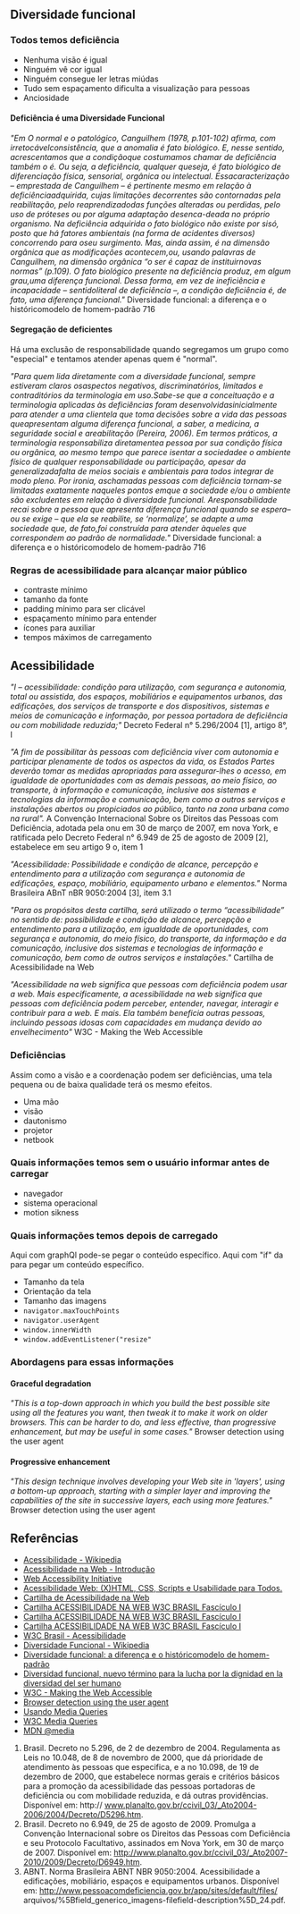 ## Diversidade funcional

### Todos temos deficiência

- Nenhuma visão é igual
- Ninguém vê cor igual
- Ninguém consegue ler letras miúdas
- Tudo sem espaçamento dificulta a visualização para pessoas
- Anciosidade

#### Deficiência é uma Diversidade Funcional

*"Em O  normal  e  o  patológico,  Canguilhem  (1978,  p.101-102)  afirma,  com  irretocávelconsistência, que a anomalia é fato biológico. E, nesse sentido, acrescentamos que a condiçãoque  costumamos  chamar  de  deficiência  também  o  é.  Ou  seja,  a  deficiência,  qualquer  queseja,  é  fato  biológico  de  diferenciação  física,  sensorial,  orgânica  ou  intelectual.  Essacaracterização – emprestada de Canguilhem – é pertinente mesmo em relação à deficiênciaadquirida, cujas limitações decorrentes são contornadas pela reabilitação, pelo reaprendizadodas funções alteradas ou perdidas, pelo uso de próteses ou por alguma adaptação desenca-deada  no  próprio  organismo.  Na  deficiência  adquirida  o  fato  biológico  não  existe  por  sisó,  posto  que  há  fatores  ambientais  (na  forma  de  acidentes  diversos)  concorrendo  para  oseu surgimento. Mas, ainda assim, é na dimensão orgânica que as modificações acontecem,ou,  usando  palavras  de  Canguilhem,  na  dimensão  orgânica  “o  ser  é  capaz  de  instituirnovas  normas”  (p.109).  O  fato  biológico  presente  na  deficiência  produz,  em  algum  grau,uma  diferença  funcional.  Dessa  forma,  em  vez  de  ineficiência  e  incapacidade  –  sentidoliteral  de  deficiência  –,  a  condição  deficiência  é,  de  fato,  uma  diferença  funcional."* Diversidade  funcional: a diferença e o históricomodelo de homem-padrão 716

#### Segregação de deficientes

Há uma exclusão de responsabilidade quando segregamos um grupo como "especial" e tentamos atender apenas quem é "normal".

*"Para  quem  lida  diretamente  com  a  diversidade  funcional,  sempre  estiveram  claros  osaspectos  negativos,  discriminatórios,  limitados  e  contraditórios  da  terminologia  em  uso.Sabe-se  que  a  conceituação  e  a  terminologia  aplicadas  às  deficiências  foram  desenvolvidasinicialmente  para  atender  a  uma  clientela  que  toma  decisões  sobre  a  vida  das  pessoas  queapresentam  alguma  diferença  funcional,  a  saber,  a  medicina,  a  seguridade  social  e  areabilitação (Pereira, 2006). Em termos práticos, a terminologia responsabiliza diretamentea pessoa por sua condição física ou orgânica, ao mesmo tempo que parece isentar a sociedadee  o  ambiente  físico  de  qualquer  responsabilidade  ou  participação,  apesar  da  generalizadafalta  de  meios  sociais  e  ambientais  para  todos  integrar  de  modo  pleno.  Por  ironia,  aschamadas  pessoas  com  deficiência  tornam-se  limitadas  exatamente  naqueles  pontos  emque  a  sociedade  e/ou  o  ambiente  são  excludentes  em  relação  à  diversidade  funcional.  Aresponsabilidade  recai  sobre  a  pessoa  que  apresenta  diferença  funcional  quando  se  espera– ou se exige – que ela se reabilite, se ‘normalize’, se adapte a uma sociedade que, de fato,foi  construída  para  atender  àqueles  que  correspondem  ao  padrão  de  normalidade."* Diversidade  funcional: a diferença e o históricomodelo de homem-padrão 716

### Regras de acessibilidade para alcançar maior público

- contraste mínimo
- tamanho da fonte
- padding mínimo para ser clicável
- espaçamento mínimo para entender
- ícones para auxiliar
- tempos máximos de carregamento

## Acessibilidade

*"I – acessibilidade: condição para utilização, com segurança e autonomia, total ou assistida, dos espaços, mobiliários e equipamentos urbanos, das edificações, dos serviços de transporte e dos dispositivos, sistemas e meios de comunicação e informação, por pessoa portadora de deficiência ou com mobilidade reduzida;"* Decreto Federal n° 5.296/2004 [1], artigo 8°, I

*"A fim de possibilitar às pessoas com deficiência viver com autonomia e participar plenamente de todos os aspectos da vida, os Estados Partes deverão tomar as medidas apropriadas para assegurar-lhes o acesso, em igualdade de oportunidades com as demais pessoas, ao meio físico, ao transporte, à informação e comunicação, inclusive aos sistemas e tecnologias da informação e comunicação, bem como a outros serviços e instalações abertos ou propiciados ao público, tanto na zona urbana como na rural".* A Convenção Internacional Sobre os Direitos das Pessoas com Deficiência, adotada pela onu em 30 de março de 2007, em nova York, e ratificada pelo Decreto Federal n° 6.949 de 25 de agosto de 2009 [2], estabelece em seu artigo 9 o, item 1

*"Acessibilidade: Possibilidade e condição de alcance, percepção e entendimento para a utilização com segurança e autonomia de edificações, espaço, mobiliário, equipamento urbano e elementos."* Norma Brasileira ABnT nBR 9050:2004 [3], item 3.1

*"Para os propósitos desta cartilha, será utilizado o termo “acessibilidade” no sentido de: possibilidade e condição de alcance, percepção e entendimento para a utilização, em igualdade de oportunidades, com segurança e autonomia, do meio físico, do transporte, da informação e da comunicação, inclusive dos sistemas e tecnologias de informação e comunicação, bem como de outros serviços e instalações."* Cartilha de Acessibilidade na Web

*"Acessibilidade na web significa que pessoas com deficiência podem usar a web. Mais especificamente, a acessibilidade na web significa que pessoas com deficiência podem perceber, entender, navegar, interagir e contribuir para a web. E mais. Ela também beneficia outras pessoas, incluindo pessoas idosas com capacidades em mudança devido ao envelhecimento"* W3C - Making the Web Accessible

### Deficiências

Assim como a visão e a coordenação podem ser deficiências, uma tela pequena ou de baixa qualidade terá os mesmo efeitos.

- Uma mão
- visão
- dautonismo
- projetor
- netbook

### Quais informações temos sem o usuário informar antes de carregar

- navegador
- sistema operacional
- motion sikness

### Quais informações temos depois de carregado

Aqui com graphQl pode-se pegar o conteúdo específico.
Aqui com "if" da para pegar um conteúdo específico.

- Tamanho da tela
- Orientação da tela
- Tamanho das imagens
- `navigator.maxTouchPoints`
- `navigator.userAgent`
- `window.innerWidth`
- `window.addEventListener("resize"`

### Abordagens para essas informações

#### Graceful degradation

*"This is a top-down approach in which you build the best possible site using all the features you want, then tweak it to make it work on older browsers. This can be harder to do, and less effective, than progressive enhancement, but may be useful in some cases."* Browser detection using the user agent

#### Progressive enhancement

*"This design technique involves developing your Web site in 'layers', using a bottom-up approach, starting with a simpler layer and improving the capabilities of the site in successive layers, each using more features."* Browser detection using the user agent

## Referências

- [Acessibilidade - Wikipedia](https://pt.wikipedia.org/wiki/Acessibilidade_web)
- [Acessibilidade na Web - Introdução](https://www.brasilmedia.com/Acessibilidade-na-Web.html)
- [Web Accessibility Initiative](https://sites.google.com/site/acessibilidadewebutfpr/web-accessibility-initiative)
- [Acessibilidade Web: (X)HTML, CSS, Scripts e Usabilidade para Todos.](http://www.acessibilidadelegal.com/)
- [Cartilha de Acessibilidade na Web](https://www.w3c.br/pub/Materiais/PublicacoesW3C/cartilha-w3cbr-acessibilidade-web-fasciculo-I.html)
- [Cartilha ACESSIBILIDADE NA WEB W3C BRASIL Fascículo I](https://ceweb.br/media/docs/publicacoes/1/cartilha-w3cbr-acessibilidade-web-fasciculo-I.pdf)
- [Cartilha ACESSIBILIDADE NA WEB W3C BRASIL Fascículo I](https://www.w3c.br/pub/Materiais/PublicacoesW3C/cartilha-w3cbr-acessibilidade-web-fasciculo-II.pdf)
- [Cartilha ACESSIBILIDADE NA WEB W3C BRASIL Fascículo I](https://www.w3c.br/pub/Materiais/PublicacoesW3C/cartilha-w3cbr-acessibilidade-web-fasciculo-III.pdf)
- [W3C Brasil - Acessibilidade](https://www.w3c.br/GT/GrupoAcessibilidade)
- [Diversidade Funcional - Wikipedia](https://pt.wikipedia.org/wiki/Diversidade_funcional)
- [Diversidade  funcional: a diferença e o históricomodelo de homem-padrão](http://www.scielo.br/pdf/hcsm/v16n3/09.pdf)
- [Diversidad funcional, nuevo término para la lucha por la dignidad en la diversidad del ser humano](https://web.archive.org/web/20171031055444/http://www.asoc-ies.org/vidaindepen/docs/diversidad%20funcional_vf.pdf)
- [W3C - Making the Web Accessible](https://www.w3.org/WAI/)
- [Browser detection using the user agent](https://developer.mozilla.org/en-US/docs/Web/HTTP/Browser_detection_using_the_user_agent)
- [Usando Media Queries](https://developer.mozilla.org/pt-BR/docs/Web/Guide/CSS/CSS_Media_queries)
- [W3C Media Queries](https://www.w3.org/TR/css3-mediaqueries/)
- [MDN @media](https://developer.mozilla.org/en-US/docs/Web/CSS/@media)

1. Brasil. Decreto no 5.296, de 2 de dezembro de 2004. Regulamenta as Leis no 10.048, de 8 de novembro de 2000, que dá prioridade de atendimento às pessoas que especifica, e a no 10.098, de 19 de dezembro de 2000, que estabelece normas gerais e critérios básicos para a promoção da acessibilidade das pessoas portadoras de deficiência ou com mobilidade reduzida, e dá outras providências. Disponível em: http:// www.planalto.gov.br/ccivil_03/_Ato2004-2006/2004/Decreto/D5296.htm.
2. Brasil. Decreto no 6.949, de 25 de agosto de 2009. Promulga a Convenção Internacional sobre os Direitos das Pessoas com Deficiência e seu Protocolo Facultativo, assinados em Nova York, em 30 de março de 2007. Disponível em: http://www.planalto.gov.br/ccivil_03/_Ato2007-2010/2009/Decreto/D6949.htm.
3. ABNT. Norma Brasileira ABNT NBR 9050:2004. Acessibilidade a edificações, mobiliário, espaços e equipamentos urbanos. Disponível em: http://www.pessoacomdeficiencia.gov.br/app/sites/default/files/ arquivos/%5Bfield_generico_imagens-filefield-description%5D_24.pdf.